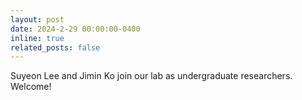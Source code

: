 ```yaml
---
layout: post
date: 2024-2-29 00:00:00-0400
inline: true
related_posts: false
---
```


Suyeon Lee and Jimin Ko join our lab as undergraduate researchers. Welcome!
